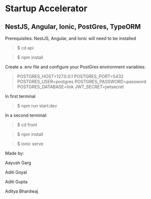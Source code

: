 # Startup Accelerator

## NestJS, Angular, Ionic, PostGres, TypeORM



Prerequisites: NestJS, Angular, and Ionic will need to be installed

> $ cd api

> $ npm install

Create a .env file and configure your PostGres environment variables:

> POSTGRES_HOST=127.0.0.1
> POSTGRES_PORT=5432
> POSTGRES_USER=postgres
> POSTGRES_PASSWORD=password
> POSTGRES_DATABASE=link
> JWT_SECRET=jwtsecret

In first terminal

> $ npm run start:dev

In a second terminal:

> $ cd front

> $ npm install

> $ ionic serve


Made by:

Aayush Garg

Aditi Goyal

Aditi Gupta

Aditya Bhardwaj


